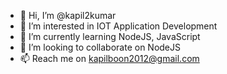 - 👋 Hi, I’m @kapil2kumar
- 👀 I’m interested in IOT Application Development
- 🌱 I’m currently learning NodeJS, JavaScript
- 💞️ I’m looking to collaborate on NodeJS
- 📫 Reach me on kapilboon2012@gmail.com

<!---
kapil2kumar/kapil2kumar is a ✨ special ✨ repository because its `README.md` (this file) appears on your GitHub profile.
You can click the Preview link to take a look at your changes.
--->
